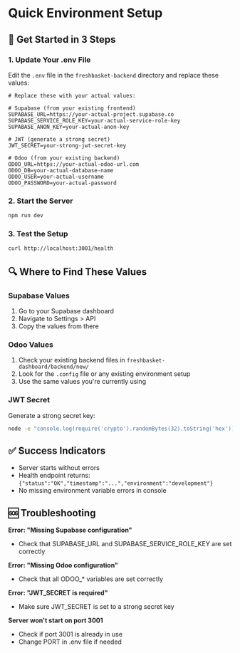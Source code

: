 # Quick Environment Setup

## 🚀 Get Started in 3 Steps

### 1. Update Your .env File
Edit the `.env` file in the `freshbasket-backend` directory and replace these values:

```env
# Replace these with your actual values:

# Supabase (from your existing frontend)
SUPABASE_URL=https://your-actual-project.supabase.co
SUPABASE_SERVICE_ROLE_KEY=your-actual-service-role-key
SUPABASE_ANON_KEY=your-actual-anon-key

# JWT (generate a strong secret)
JWT_SECRET=your-strong-jwt-secret-key

# Odoo (from your existing backend)
ODOO_URL=https://your-actual-odoo-url.com
ODOO_DB=your-actual-database-name
ODOO_USER=your-actual-username
ODOO_PASSWORD=your-actual-password
```

### 2. Start the Server
```bash
npm run dev
```

### 3. Test the Setup
```bash
curl http://localhost:3001/health
```

## 🔍 Where to Find These Values

### Supabase Values
1. Go to your Supabase dashboard
2. Navigate to Settings > API
3. Copy the values from there

### Odoo Values
1. Check your existing backend files in `freshbasket-dashboard/backend/new/`
2. Look for the `.config` file or any existing environment setup
3. Use the same values you're currently using

### JWT Secret
Generate a strong secret key:
```bash
node -e "console.log(require('crypto').randomBytes(32).toString('hex'))"
```

## ✅ Success Indicators

- Server starts without errors
- Health endpoint returns: `{"status":"OK","timestamp":"...","environment":"development"}`
- No missing environment variable errors in console

## 🆘 Troubleshooting

**Error: "Missing Supabase configuration"**
- Check that SUPABASE_URL and SUPABASE_SERVICE_ROLE_KEY are set correctly

**Error: "Missing Odoo configuration"**
- Check that all ODOO_* variables are set correctly

**Error: "JWT_SECRET is required"**
- Make sure JWT_SECRET is set to a strong secret key

**Server won't start on port 3001**
- Check if port 3001 is already in use
- Change PORT in .env file if needed 